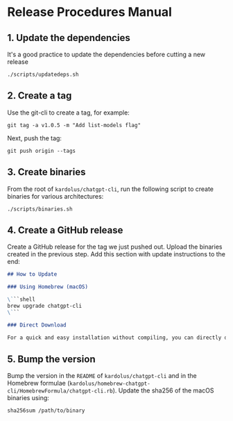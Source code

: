 # Release Procedures Manual

## 1. Update the dependencies

It's a good practice to update the dependencies before cutting a new release

```shell
./scripts/updatedeps.sh
```

## 2. Create a tag

Use the git-cli to create a tag, for example:

```shell
git tag -a v1.0.5 -m "Add list-models flag"
```

Next, push the tag:

```shell
git push origin --tags
```

## 3. Create binaries

From the root of `kardolus/chatgpt-cli`, run the following script to create binaries for various architectures:

```shell
./scripts/binaries.sh
```

## 4. Create a GitHub release

Create a GitHub release for the tag we just pushed out. Upload the binaries created in the previous step. Add this 
section with update instructions to the end:

```markdown
## How to Update

### Using Homebrew (macOS)

\```shell
brew upgrade chatgpt-cli
\```

### Direct Download

For a quick and easy installation without compiling, you can directly download the pre-built binary for your operating system and architecture.
```

## 5. Bump the version

Bump the version in the `README` of `kardolus/chatgpt-cli` and in the Homebrew
formulae (`kardolus/homebrew-chatgpt-cli/HomebrewFormula/chatgpt-cli.rb`). Update the sha256 of the macOS binaries
using:

```shell
sha256sum /path/to/binary
```
